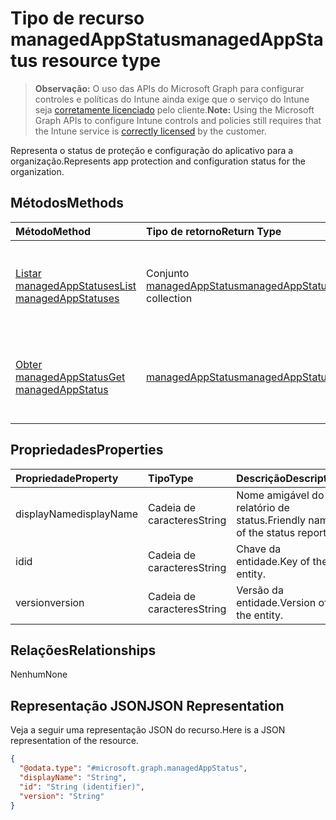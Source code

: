 # <a name="managedappstatus-resource-type"></a><span data-ttu-id="00807-101">Tipo de recurso managedAppStatus</span><span class="sxs-lookup"><span data-stu-id="00807-101">managedAppStatus resource type</span></span>

> <span data-ttu-id="00807-102">**Observação:** O uso das APIs do Microsoft Graph para configurar controles e políticas do Intune ainda exige que o serviço do Intune seja [corretamente licenciado](https://go.microsoft.com/fwlink/?linkid=839381) pelo cliente.</span><span class="sxs-lookup"><span data-stu-id="00807-102">**Note:** Using the Microsoft Graph APIs to configure Intune controls and policies still requires that the Intune service is [correctly licensed](https://go.microsoft.com/fwlink/?linkid=839381) by the customer.</span></span>

<span data-ttu-id="00807-103">Representa o status de proteção e configuração do aplicativo para a organização.</span><span class="sxs-lookup"><span data-stu-id="00807-103">Represents app protection and configuration status for the organization.</span></span>
## <a name="methods"></a><span data-ttu-id="00807-104">Métodos</span><span class="sxs-lookup"><span data-stu-id="00807-104">Methods</span></span>
|<span data-ttu-id="00807-105">Método</span><span class="sxs-lookup"><span data-stu-id="00807-105">Method</span></span>|<span data-ttu-id="00807-106">Tipo de retorno</span><span class="sxs-lookup"><span data-stu-id="00807-106">Return Type</span></span>|<span data-ttu-id="00807-107">Descrição</span><span class="sxs-lookup"><span data-stu-id="00807-107">Description</span></span>|
|:---|:---|:---|
|[<span data-ttu-id="00807-108">Listar managedAppStatuses</span><span class="sxs-lookup"><span data-stu-id="00807-108">List managedAppStatuses</span></span>](../api/intune_mam_managedappstatus_list.md)|<span data-ttu-id="00807-109">Conjunto [managedAppStatus](../resources/intune_mam_managedappstatus.md)</span><span class="sxs-lookup"><span data-stu-id="00807-109">[managedAppStatus](../resources/intune_mam_managedappstatus.md) collection</span></span>|<span data-ttu-id="00807-110">Listar propriedades e as relações de objetos de [managedAppStatus](../resources/intune_mam_managedappstatus.md).</span><span class="sxs-lookup"><span data-stu-id="00807-110">List properties and relationships of the [managedAppStatus](../resources/intune_mam_managedappstatus.md) objects.</span></span>|
|[<span data-ttu-id="00807-111">Obter managedAppStatus</span><span class="sxs-lookup"><span data-stu-id="00807-111">Get managedAppStatus</span></span>](../api/intune_mam_managedappstatus_get.md)|[<span data-ttu-id="00807-112">managedAppStatus</span><span class="sxs-lookup"><span data-stu-id="00807-112">managedAppStatus</span></span>](../resources/intune_mam_managedappstatus.md)|<span data-ttu-id="00807-113">Ler propriedades e relações de objetos de [managedAppStatus](../resources/intune_mam_managedappstatus.md).</span><span class="sxs-lookup"><span data-stu-id="00807-113">Read properties and relationships of the [managedAppStatus](../resources/intune_mam_managedappstatus.md) object.</span></span>|

## <a name="properties"></a><span data-ttu-id="00807-114">Propriedades</span><span class="sxs-lookup"><span data-stu-id="00807-114">Properties</span></span>
|<span data-ttu-id="00807-115">Propriedade</span><span class="sxs-lookup"><span data-stu-id="00807-115">Property</span></span>|<span data-ttu-id="00807-116">Tipo</span><span class="sxs-lookup"><span data-stu-id="00807-116">Type</span></span>|<span data-ttu-id="00807-117">Descrição</span><span class="sxs-lookup"><span data-stu-id="00807-117">Description</span></span>|
|:---|:---|:---|
|<span data-ttu-id="00807-118">displayName</span><span class="sxs-lookup"><span data-stu-id="00807-118">displayName</span></span>|<span data-ttu-id="00807-119">Cadeia de caracteres</span><span class="sxs-lookup"><span data-stu-id="00807-119">String</span></span>|<span data-ttu-id="00807-120">Nome amigável do relatório de status.</span><span class="sxs-lookup"><span data-stu-id="00807-120">Friendly name of the status report.</span></span>|
|<span data-ttu-id="00807-121">id</span><span class="sxs-lookup"><span data-stu-id="00807-121">id</span></span>|<span data-ttu-id="00807-122">Cadeia de caracteres</span><span class="sxs-lookup"><span data-stu-id="00807-122">String</span></span>|<span data-ttu-id="00807-123">Chave da entidade.</span><span class="sxs-lookup"><span data-stu-id="00807-123">Key of the entity.</span></span>|
|<span data-ttu-id="00807-124">version</span><span class="sxs-lookup"><span data-stu-id="00807-124">version</span></span>|<span data-ttu-id="00807-125">Cadeia de caracteres</span><span class="sxs-lookup"><span data-stu-id="00807-125">String</span></span>|<span data-ttu-id="00807-126">Versão da entidade.</span><span class="sxs-lookup"><span data-stu-id="00807-126">Version of the entity.</span></span>|

## <a name="relationships"></a><span data-ttu-id="00807-127">Relações</span><span class="sxs-lookup"><span data-stu-id="00807-127">Relationships</span></span>
<span data-ttu-id="00807-128">Nenhum</span><span class="sxs-lookup"><span data-stu-id="00807-128">None</span></span>
## <a name="json-representation"></a><span data-ttu-id="00807-129">Representação JSON</span><span class="sxs-lookup"><span data-stu-id="00807-129">JSON Representation</span></span>
<span data-ttu-id="00807-130">Veja a seguir uma representação JSON do recurso.</span><span class="sxs-lookup"><span data-stu-id="00807-130">Here is a JSON representation of the resource.</span></span>
<!--{
  "blockType": "resource",
  "baseType": "microsoft.graph.entity",
  "keyProperty": "id",
  "@odata.type": "microsoft.graph.managedAppStatus"
}-->
``` json
{
  "@odata.type": "#microsoft.graph.managedAppStatus",
  "displayName": "String",
  "id": "String (identifier)",
  "version": "String"
}
```








